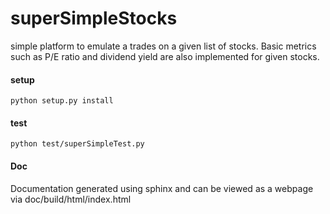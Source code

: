 # superSimpleStocks
simple platform to emulate a trades on a given list of stocks. 
Basic metrics such as P/E ratio and dividend yield are also implemented for given stocks.

#### setup
	python setup.py install
#### test
	python test/superSimpleTest.py
#### Doc
Documentation generated using sphinx and can be viewed as a webpage via doc/build/html/index.html
